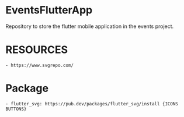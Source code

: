 # EventsFlutterApp
Repository to store the flutter mobile application in the events project.

# RESOURCES
    - https://www.svgrepo.com/
    
# Package
    - flutter_svg: https://pub.dev/packages/flutter_svg/install {ICONS BUTTONS}
